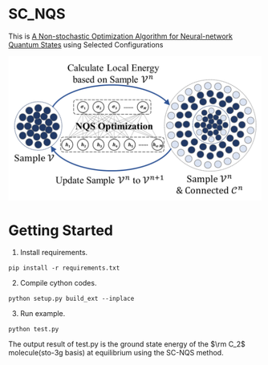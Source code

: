 # SC_NQS
This is [A Non-stochastic Optimization Algorithm for Neural-network Quantum States](https://doi.org/10.48550/arXiv.2305.12776) using Selected Configurations

![Table of Contents](https://github.com/mixianxian/SC_NQS/blob/main/figures/TOC.tif)

# Getting Started

1. Install requirements.

```
pip install -r requirements.txt
```

2. Compile cython codes.

```
python setup.py build_ext --inplace
```

3. Run example.

```
python test.py
```

The output result of test.py is the ground state energy of the $\rm C_2$ molecule(sto-3g basis) at equilibrium using the SC-NQS method.

